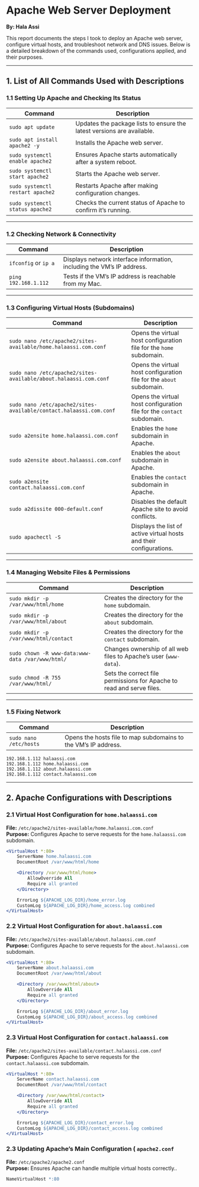 # Apache Web Server Deployment  
**By: Hala Assi**  

This report documents the steps I took to deploy an Apache web server, configure virtual hosts, and troubleshoot network and DNS issues. Below is a detailed breakdown of the commands used, configurations applied, and their purposes.

---

## **1. List of All Commands Used with Descriptions**  

### **1.1 Setting Up Apache and Checking Its Status**  
| **Command** | **Description** |  
|-------------|-----------------|  
| `sudo apt update` | Updates the package lists to ensure the latest versions are available. |  
| `sudo apt install apache2 -y` | Installs the Apache web server. |  
| `sudo systemctl enable apache2` | Ensures Apache starts automatically after a system reboot. |  
| `sudo systemctl start apache2` | Starts the Apache web server. |  
| `sudo systemctl restart apache2` | Restarts Apache after making configuration changes. |  
| `sudo systemctl status apache2` | Checks the current status of Apache to confirm it’s running. |  

---

### **1.2 Checking Network & Connectivity**  
| **Command** | **Description** |  
|-------------|-----------------|  
| `ifconfig` or `ip a` | Displays network interface information, including the VM’s IP address. |  
| `ping 192.168.1.112` | Tests if the VM’s IP address is reachable from my Mac. |  

---

### **1.3 Configuring Virtual Hosts (Subdomains)**  
| **Command** | **Description** |  
|-------------|-----------------|  
| `sudo nano /etc/apache2/sites-available/home.halaassi.com.conf` | Opens the virtual host configuration file for the `home` subdomain. |  
| `sudo nano /etc/apache2/sites-available/about.halaassi.com.conf` | Opens the virtual host configuration file for the `about` subdomain. |  
| `sudo nano /etc/apache2/sites-available/contact.halaassi.com.conf` | Opens the virtual host configuration file for the `contact` subdomain. |  
| `sudo a2ensite home.halaassi.com.conf` | Enables the `home` subdomain in Apache. |  
| `sudo a2ensite about.halaassi.com.conf` | Enables the `about` subdomain in Apache. |  
| `sudo a2ensite contact.halaassi.com.conf` | Enables the `contact` subdomain in Apache. |  
| `sudo a2dissite 000-default.conf` | Disables the default Apache site to avoid conflicts. |  
| `sudo apachectl -S` | Displays the list of active virtual hosts and their configurations. |  

---

### **1.4 Managing Website Files & Permissions**  
| **Command** | **Description** |  
|-------------|-----------------|  
| `sudo mkdir -p /var/www/html/home` | Creates the directory for the `home` subdomain. |  
| `sudo mkdir -p /var/www/html/about` | Creates the directory for the `about` subdomain. |  
| `sudo mkdir -p /var/www/html/contact` | Creates the directory for the `contact` subdomain. |  
| `sudo chown -R www-data:www-data /var/www/html/` | Changes ownership of all web files to Apache’s user (`www-data`). |  
| `sudo chmod -R 755 /var/www/html/` | Sets the correct file permissions for Apache to read and serve files. |  

---

### **1.5 Fixing Network**  
| **Command** | **Description** |  
|-------------|-----------------|  
| `sudo nano /etc/hosts` | Opens the hosts file to map subdomains to the VM’s IP address. |  
 
```
192.168.1.112 halaassi.com
192.168.1.112 home.halaassi.com
192.168.1.112 about.halaassi.com
192.168.1.112 contact.halaassi.com
```
---

## **2. Apache Configurations with Descriptions**  

### **2.1 Virtual Host Configuration for `home.halaassi.com`**  
**File:** `/etc/apache2/sites-available/home.halaassi.com.conf`  
**Purpose:** Configures Apache to serve requests for the `home.halaassi.com` subdomain.  
```apache
<VirtualHost *:80>
    ServerName home.halaassi.com
    DocumentRoot /var/www/html/home

    <Directory /var/www/html/home>
        AllowOverride All
        Require all granted
    </Directory>

    ErrorLog ${APACHE_LOG_DIR}/home_error.log
    CustomLog ${APACHE_LOG_DIR}/home_access.log combined
</VirtualHost>
```
### **2.2 Virtual Host Configuration for `about.halaassi.com`**  
**File:** `/etc/apache2/sites-available/about.halaassi.com.conf`  
**Purpose:** Configures Apache to serve requests for the `about.halaassi.com` subdomain.  
```apache
<VirtualHost *:80>
    ServerName about.halaassi.com
    DocumentRoot /var/www/html/about

    <Directory /var/www/html/about>
        AllowOverride All
        Require all granted
    </Directory>

    ErrorLog ${APACHE_LOG_DIR}/about_error.log
    CustomLog ${APACHE_LOG_DIR}/about_access.log combined
</VirtualHost>
```
### **2.3 Virtual Host Configuration for `contact.halaassi.com`**  
**File:** `/etc/apache2/sites-available/contact.halaassi.com.conf`  
**Purpose:** Configures Apache to serve requests for the `contact.halaassi.com` subdomain.  
```apache
<VirtualHost *:80>
    ServerName contact.halaassi.com
    DocumentRoot /var/www/html/contact

    <Directory /var/www/html/contact>
        AllowOverride All
        Require all granted
    </Directory>

    ErrorLog ${APACHE_LOG_DIR}/contact_error.log
    CustomLog ${APACHE_LOG_DIR}/contact_access.log combined
</VirtualHost>
```

### **2.3 Updating Apache’s Main Configuration ( `apache2.conf`**  
**File:** `/etc/apache2/apache2.conf`  
**Purpose:** Ensures Apache can handle multiple virtual hosts correctly..  
```apache
NameVirtualHost *:80
```



